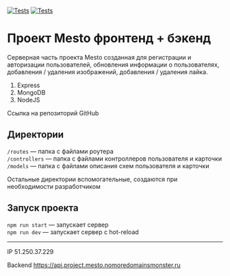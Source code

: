 [![Tests](../../actions/workflows/tests-13-sprint.yml/badge.svg)](../../actions/workflows/tests-13-sprint.yml) [![Tests](../../actions/workflows/tests-14-sprint.yml/badge.svg)](../../actions/workflows/tests-14-sprint.yml)

# Проект Mesto фронтенд + бэкенд

<p>Серверная часть проекта Mesto созданная для регистрации и авторизации пользователей, обновления информации о пользователях, добавления / удаления изображений, добавления / удаления лайка.</p>

<ol>
<li>Express</li>
<li>MongoDB</li>
<li>NodeJS</li>
</ol>

<a src="https://github.com/opigon1/movies-explorer-frontend">Ссылка на репозиторий GitHub</a>

## Директории

`/routes` — папка с файлами роутера  
`/controllers` — папка с файлами контроллеров пользователя и карточки  
`/models` — папка с файлами описания схем пользователя и карточки

Остальные директории вспомогательные, создаются при необходимости разработчиком

## Запуск проекта

`npm run start` — запускает сервер  
`npm run dev` — запускает сервер с hot-reload

<hr>
IP 51.250.37.229

Backend https://api.project.mesto.nomoredomainsmonster.ru
